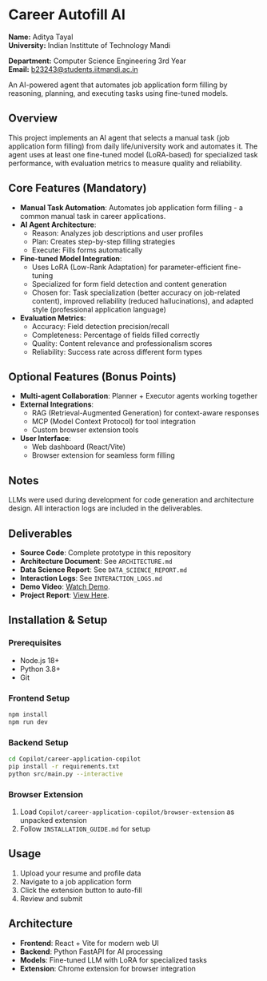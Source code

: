 # Career Autofill AI

**Name:** Aditya Tayal  
**University:** Indian Instittute of Technology Mandi

**Department:** Computer Science Engineering 3rd Year  
**Email:** b23243@students.iitmandi.ac.in  

An AI-powered agent that automates job application form filling by reasoning, planning, and executing tasks using fine-tuned models.

## Overview

This project implements an AI agent that selects a manual task (job application form filling) from daily life/university work and automates it. The agent uses at least one fine-tuned model (LoRA-based) for specialized task performance, with evaluation metrics to measure quality and reliability.

## Core Features (Mandatory)

- **Manual Task Automation**: Automates job application form filling - a common manual task in career applications.
- **AI Agent Architecture**: 
  - Reason: Analyzes job descriptions and user profiles
  - Plan: Creates step-by-step filling strategies
  - Execute: Fills forms automatically
- **Fine-tuned Model Integration**:
  - Uses LoRA (Low-Rank Adaptation) for parameter-efficient fine-tuning
  - Specialized for form field detection and content generation
  - Chosen for: Task specialization (better accuracy on job-related content), improved reliability (reduced hallucinations), and adapted style (professional application language)
- **Evaluation Metrics**:
  - Accuracy: Field detection precision/recall
  - Completeness: Percentage of fields filled correctly
  - Quality: Content relevance and professionalism scores
  - Reliability: Success rate across different form types

## Optional Features (Bonus Points)

- **Multi-agent Collaboration**: Planner + Executor agents working together
- **External Integrations**: 
  - RAG (Retrieval-Augmented Generation) for context-aware responses
  - MCP (Model Context Protocol) for tool integration
  - Custom browser extension tools
- **User Interface**: 
  - Web dashboard (React/Vite)
  - Browser extension for seamless form filling

## Notes

LLMs were used during development for code generation and architecture design. All interaction logs are included in the deliverables.

## Deliverables

- **Source Code**: Complete prototype in this repository
- **Architecture Document**: See `ARCHITECTURE.md`
- **Data Science Report**: See `DATA_SCIENCE_REPORT.md`
- **Interaction Logs**: See `INTERACTION_LOGS.md`
- **Demo Video**: [Watch Demo](https://drive.google.com/file/d/1W3HdBg-nhgwgUqAJKX-SNZ1wAER7SXW0/view?usp=sharing).
- **Project Report**: [View Here](https://drive.google.com/file/d/1EOH4BWjM0I6FiQQceSq6S59yRyvFfZlB/view?usp=sharing).

## Installation & Setup

### Prerequisites
- Node.js 18+
- Python 3.8+
- Git

### Frontend Setup
```bash
npm install
npm run dev
```

### Backend Setup
```bash
cd Copilot/career-application-copilot
pip install -r requirements.txt
python src/main.py --interactive
```

### Browser Extension
1. Load `Copilot/career-application-copilot/browser-extension` as unpacked extension
2. Follow `INSTALLATION_GUIDE.md` for setup

## Usage

1. Upload your resume and profile data
2. Navigate to a job application form
3. Click the extension button to auto-fill
4. Review and submit

## Architecture

- **Frontend**: React + Vite for modern web UI
- **Backend**: Python FastAPI for AI processing
- **Models**: Fine-tuned LLM with LoRA for specialized tasks
- **Extension**: Chrome extension for browser integration
